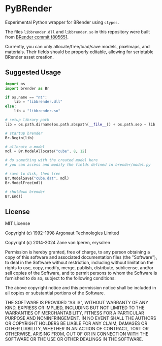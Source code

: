# PyBRender

Experimental Python wrapper for BRender using `ctypes`.

The files `libbrender.dll` and `libbrender.so` in this repository were built from
[BRender commit f805651](https://github.com/BlazingRenderer/BRender/commit/f805651).

Currently, you can only allocate/free/load/save models, pixelmaps, and materials.
Their fields should be properly editable, allowing for scriptable BRender asset
creation.

## Suggested Usage

```python
import os
import brender as Br

if os.name == "nt":
	lib = "libbrender.dll"
else:
	lib = "libbrender.so"

# setup library path
lib = os.path.dirname(os.path.abspath(__file__)) + os.path.sep + lib

# startup brender
Br.Begin(lib)

# allocate a model
mdl = Br.ModelAllocate("cube", 8, 12)

# do something with the created model here
# you can access and modify the fields defined in brender/model.py

# save to disk, then free
Br.ModelSave("cube.dat", mdl)
Br.ModelFree(mdl)

# shutdown brender
Br.End()
```

## License

MIT License

Copyright (c) 1992-1998 Argonaut Technologies Limited

Copyright (c) 2014-2024 Zane van Iperen, erysdren

Permission is hereby granted, free of charge, to any person obtaining a copy
of this software and associated documentation files (the "Software"), to deal
in the Software without restriction, including without limitation the rights
to use, copy, modify, merge, publish, distribute, sublicense, and/or sell
copies of the Software, and to permit persons to whom the Software is
furnished to do so, subject to the following conditions:

The above copyright notice and this permission notice shall be included in all
copies or substantial portions of the Software.

THE SOFTWARE IS PROVIDED "AS IS", WITHOUT WARRANTY OF ANY KIND, EXPRESS OR
IMPLIED, INCLUDING BUT NOT LIMITED TO THE WARRANTIES OF MERCHANTABILITY,
FITNESS FOR A PARTICULAR PURPOSE AND NONINFRINGEMENT. IN NO EVENT SHALL THE
AUTHORS OR COPYRIGHT HOLDERS BE LIABLE FOR ANY CLAIM, DAMAGES OR OTHER
LIABILITY, WHETHER IN AN ACTION OF CONTRACT, TORT OR OTHERWISE, ARISING FROM,
OUT OF OR IN CONNECTION WITH THE SOFTWARE OR THE USE OR OTHER DEALINGS IN THE
SOFTWARE.
